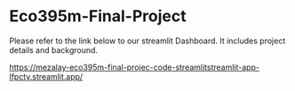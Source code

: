# Eco395m-Final-Project

Please refer to the link below to our streamlit Dashboard. It includes project details and background.

https://mezalay-eco395m-final-projec-code-streamlitstreamlit-app-lfpcty.streamlit.app/
